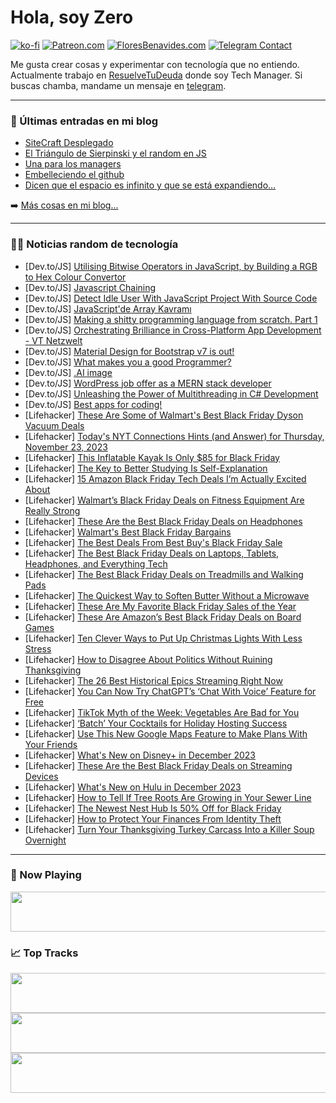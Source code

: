 # Hola, soy Zero

[![ko-fi](https://ko-fi.com/img/githubbutton_sm.svg)](https://ko-fi.com/J3J4N0LUK)
[![Patreon.com](https://img.shields.io/endpoint.svg?url=https%3A%2F%2Fshieldsio-patreon.vercel.app%2Fapi%3Fusername%3Dzerodragon%26type%3Dpatrons&style=for-the-badge)](https://patreon.com/zerodragon)
[![FloresBenavides.com](https://img.shields.io/website?down_message=oops&label=MiBlog&style=for-the-badge&up_message=online&url=https%3A%2F%2Ffloresbenavides.com)](https://floresbenavides.com)
[![Telegram Contact](https://img.shields.io/badge/escr%C3%ADbeme-ZeroDragon-%2326A5E4?style=for-the-badge&logo=telegram)](https://t.me/zerodragon)

Me gusta crear cosas y experimentar con tecnología que no entiendo.
Actualmente trabajo en [ResuelveTuDeuda](http://github.com/resuelve) donde soy Tech Manager.
Si buscas chamba, mandame un mensaje en [telegram](https://t.me/zerodragon).

---

### 📕 Últimas entradas en mi blog
<!-- BLOG-POST-LIST:START -->
- [SiteCraft Desplegado](https://floresbenavides.com/sitecraft-desplegado/)
- [El Triángulo de Sierpinski y el random en JS](https://floresbenavides.com/el-triangulo-de-sierpinski-y-el-random-en-js/)
- [Una para los managers](https://floresbenavides.com/una-para-los-managers/)
- [Embelleciendo el github](https://floresbenavides.com/embelleciendo-el-github/)
- [Dicen que el espacio es infinito y que se está expandiendo…](https://floresbenavides.com/dicen-que-el-espacio-es-infinito-y-que-se-esta-expandiendo/)
<!-- BLOG-POST-LIST:END -->

➡️ [Más cosas en mi blog...](https://floresbenavides.com)

---

### 👨‍💻 Noticias random de tecnología
<!-- TECH-POSTS:START -->
- [Dev.to/JS] [Utilising Bitwise Operators in JavaScript, by Building a RGB to Hex Colour Convertor](https://dev.to/therealowenrees/utilising-bitwise-operators-in-javascript-by-building-a-rgb-to-hex-colour-convertor-24ai)
- [Dev.to/JS] [Javascript Chaining](https://dev.to/sundarbadagala081/javascript-chaining-3h6g)
- [Dev.to/JS] [Detect Idle User With JavaScript Project With Source Code](https://dev.to/codingcss/detect-idle-user-with-javascript-project-with-source-code-26lb)
- [Dev.to/JS] [JavaScript&#39;de Array Kavramı](https://dev.to/eminaltan/javascriptde-arraylar-27p2)
- [Dev.to/JS] [Making a shitty programming language from scratch. Part 1](https://dev.to/andi23rosca/making-a-shitty-programming-language-part-1-5092)
- [Dev.to/JS] [Orchestrating Brilliance in Cross-Platform App Development - VT Netzwelt](https://dev.to/vtnetzwelt/orchestrating-brilliance-in-cross-platform-app-development-vt-netzwelt-l6d)
- [Dev.to/JS] [Material Design for Bootstrap v7 is out!](https://dev.to/mdbootstrap/material-design-for-bootstrap-v7-is-out-3p9b)
- [Dev.to/JS] [What makes you a good Programmer?](https://dev.to/craftingbugs/what-makes-you-a-good-programmer-589i)
- [Dev.to/JS] [.AI image](https://dev.to/vadodaria/ai-image-2jkg)
- [Dev.to/JS] [WordPress job offer as a MERN stack developer](https://dev.to/saudalghamdi/wordpress-job-offer-as-a-mern-stack-developer-59ib)
- [Dev.to/JS] [Unleashing the Power of Multithreading in C# Development](https://dev.to/iamcymentho/unleashing-the-power-of-multithreading-in-c-development-dnj)
- [Dev.to/JS] [Best apps for coding!](https://dev.to/appslikerthese/best-apps-for-coding-2lpb)
- [Lifehacker] [These Are Some of Walmart&#39;s Best Black Friday Dyson Vacuum Deals](https://lifehacker.com/home/best-black-friday-dyson-vacuum-deals-2023)
- [Lifehacker] [Today&#39;s NYT Connections Hints &lpar;and Answer&rpar; for Thursday, November 23, 2023](https://lifehacker.com/entertainment/nyt-connections-answer-today-november-23-2023)
- [Lifehacker] [This Inflatable Kayak Is Only $85 for Black Friday](https://lifehacker.com/travel/sevylor-k5-inflatable-kayak-sale-black-friday)
- [Lifehacker] [The Key to Better Studying Is Self-Explanation](https://lifehacker.com/family/self-explanation-study-method)
- [Lifehacker] [15 Amazon Black Friday Tech Deals I’m Actually Excited About](https://lifehacker.com/tech/best-amazon-early-black-friday-tech-deals)
- [Lifehacker] [Walmart’s Black Friday Deals on Fitness Equipment Are Really Strong](https://lifehacker.com/health/walmart-best-flack-friday-deals-fitness-equipment)
- [Lifehacker] [These Are the Best Black Friday Deals on Headphones](https://lifehacker.com/tech/best-black-friday-headphone-deals)
- [Lifehacker] [Walmart&#39;s Best Black Friday Bargains](https://lifehacker.com/money/walmarts-best-black-friday-bargains)
- [Lifehacker] [The Best Deals From Best Buy&#39;s Black Friday Sale](https://lifehacker.com/best-buys-black-friday-calendar-1850942632)
- [Lifehacker] [The Best Black Friday Deals on Laptops, Tablets, Headphones, and Everything Tech](https://lifehacker.com/tech/best-black-friday-deals-laptops-tablets-headphones)
- [Lifehacker] [The Best Black Friday Deals on Treadmills and Walking Pads](https://lifehacker.com/health/black-friday-deals-treadmills-and-walking-pads)
- [Lifehacker] [The Quickest Way to Soften Butter Without a Microwave](https://lifehacker.com/food-drink/soften-butter-quickly-without-microwave)
- [Lifehacker] [These Are My Favorite Black Friday Sales of the Year](https://lifehacker.com/money/best-black-friday-deals-2023)
- [Lifehacker] [These Are Amazon’s Best Black Friday Deals on Board Games](https://lifehacker.com/entertainment/amazon-black-friday-deals-on-board-games)
- [Lifehacker] [Ten Clever Ways to Put Up Christmas Lights With Less Stress](https://lifehacker.com/home/christmas-light-decorating-hacks)
- [Lifehacker] [How to Disagree About Politics Without Ruining Thanksgiving](https://lifehacker.com/family/how-to-talk-about-politics-without-ruining-thanksgiving)
- [Lifehacker] [The 26 Best Historical Epics Streaming Right Now](https://lifehacker.com/entertainment/best-historical-epics-streaming)
- [Lifehacker] [You Can Now Try ChatGPT’s ‘Chat With Voice’ Feature for Free](https://lifehacker.com/tech/chatgpt-voice-chat-now-free)
- [Lifehacker] [TikTok Myth of the Week: Vegetables Are Bad for You](https://lifehacker.com/health/tiktok-myth-vegetables-are-bad-for-you)
- [Lifehacker] [‘Batch’ Your Cocktails for Holiday Hosting Success](https://lifehacker.com/food-drink/holiday-cocktail-batching)
- [Lifehacker] [Use This New Google Maps Feature to Make Plans With Your Friends](https://lifehacker.com/tech/use-google-maps-lists-to-make-plans-with-friends)
- [Lifehacker] [What&#39;s New on Disney+ in December 2023](https://lifehacker.com/entertainment/disney-plus-december-2023)
- [Lifehacker] [These Are the Best Black Friday Deals on Streaming Devices](https://lifehacker.com/tech/black-friday-streaming-devices)
- [Lifehacker] [What&#39;s New on Hulu in December 2023](https://lifehacker.com/entertainment/new-releases-hulu-december-2023)
- [Lifehacker] [How to Tell If Tree Roots Are Growing in Your Sewer Line](https://lifehacker.com/home/cleaning-tree-roots-in-sewer-line)
- [Lifehacker] [The Newest Nest Hub Is 50% Off for Black Friday](https://lifehacker.com/tech/google-nest-hub-black-friday-deal)
- [Lifehacker] [How to Protect Your Finances From Identity Theft](https://lifehacker.com/money/how-to-protect-your-finances-from-identity-theft)
- [Lifehacker] [Turn Your Thanksgiving Turkey Carcass Into a Killer Soup Overnight](https://lifehacker.com/food-drink/best-turkey-soup-recipe)<!-- TECH-POSTS:END -->

---

### 🎵 Now Playing
<a href="https://spotify-now-playing-dun.vercel.app/now-playing?open"><img src="https://spotify-now-playing-dun.vercel.app/now-playing" width="540" height="64"></a>

### 📈 Top Tracks
<a href="https://spotify-now-playing-dun.vercel.app/top-tracks?i=1&open"><img src="https://spotify-now-playing-dun.vercel.app/top-tracks?i=1" width="540" height="64"></a>
<a href="https://spotify-now-playing-dun.vercel.app/top-tracks?i=2&open"><img src="https://spotify-now-playing-dun.vercel.app/top-tracks?i=2" width="540" height="64"></a>
<a href="https://spotify-now-playing-dun.vercel.app/top-tracks?i=3&open"><img src="https://spotify-now-playing-dun.vercel.app/top-tracks?i=3" width="540" height="64"></a>
